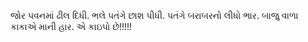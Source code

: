 જોર પવનમાં ઢીલ દિધી. ભલે પતંગે છાશ પીધી. પતંગે બરાબરનો લીધો ભાર. બાજુ વાળા કાકાએ માની હાર. એ કાઇપો છે!!!!!